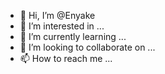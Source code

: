 - 👋 Hi, I’m @Enyake
- 👀 I’m interested in ...
- 🌱 I’m currently learning ...
- 💞️ I’m looking to collaborate on ...
- 📫 How to reach me ...

<!---
Enyake/Enyake is a ✨ special ✨ repository because its `README.md` (this file) appears on your GitHub profile.
You can click the Preview link to take a look at your changes.
--->
